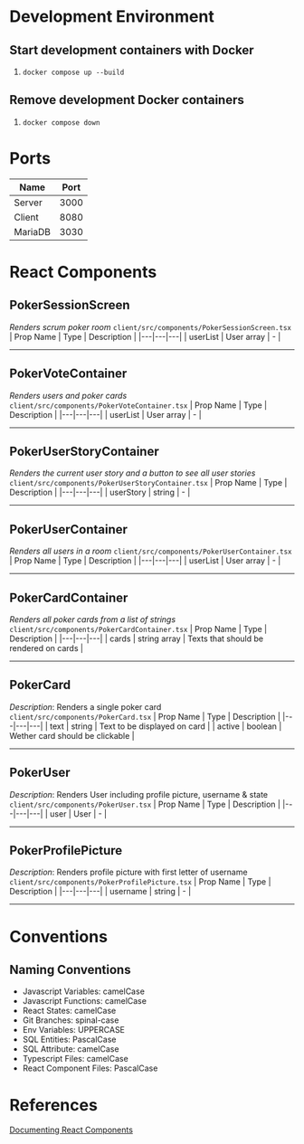 # Development Environment
## Start development containers with Docker
1. `docker compose up --build`

## Remove development Docker containers
1. `docker compose down`


# Ports
| Name | Port |
|---|---|
| Server | 3000 |
| Client | 8080 |
| MariaDB | 3030 |

# React Components
## PokerSessionScreen
*Renders scrum poker room*
`client/src/components/PokerSessionScreen.tsx`
| Prop Name | Type | Description |
|---|---|---|
| userList | User array | - |
<hr>

## PokerVoteContainer
*Renders users and poker cards*
`client/src/components/PokerVoteContainer.tsx`
| Prop Name | Type | Description |
|---|---|---|
| userList | User array | - |
<hr>

## PokerUserStoryContainer
*Renders the current user story and a button to see all user stories*
`client/src/components/PokerUserStoryContainer.tsx`
| Prop Name | Type | Description |
|---|---|---|
| userStory | string | - |
<hr>

## PokerUserContainer
*Renders all users in a room*
`client/src/components/PokerUserContainer.tsx`
| Prop Name | Type | Description |
|---|---|---|
| userList | User array | - |
<hr>

## PokerCardContainer
*Renders all poker cards from a list of strings*
`client/src/components/PokerCardContainer.tsx`
| Prop Name | Type | Description |
|---|---|---|
| cards | string array | Texts that should be rendered on cards |
<hr>

## PokerCard
*Description*: Renders a single poker card
`client/src/components/PokerCard.tsx`
| Prop Name | Type | Description |
|---|---|---|
| text | string | Text to be displayed on card |
| active | boolean | Wether card should be clickable |
<hr>


## PokerUser
*Description*: Renders User including profile picture, username & state 
`client/src/components/PokerUser.tsx`
| Prop Name | Type | Description |
|---|---|---|
| user | User | - |
<hr>

## PokerProfilePicture
*Description*: Renders profile picture with first letter of username
`client/src/components/PokerProfilePicture.tsx`
| Prop Name | Type | Description |
|---|---|---|
| username | string | - |
<hr>

# Conventions
## Naming Conventions
* Javascript Variables: camelCase
* Javascript Functions: camelCase
* React States: camelCase
* Git Branches: spinal-case
* Env Variables: UPPERCASE
* SQL Entities: PascalCase
* SQL Attribute: camelCase
* Typescript Files: camelCase
* React Component Files: PascalCase

# References
[Documenting React Components](https://plainenglish.io/blog/document-your-react-applications-the-right-way-f648053c3a70)




